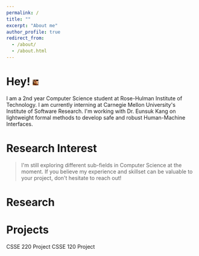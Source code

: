 ```yaml
---
permalink: /
title: ""
excerpt: "About me"
author_profile: true
redirect_from: 
  - /about/
  - /about.html
---
```

Hey! 	<img src = "images/image.jpg" width = "15" height = "15" style="vertical-align:middle">
======
I am a 2nd year Computer Science student at Rose-Hulman Institute of Technology. I am currently interning at Carnegie Mellon University's Institute of Software Research.
I'm working with Dr. Eunsuk Kang on lightweight formal methods to develop safe and robust Human-Machine Interfaces.

Research Interest
======
>I'm still exploring different sub-fields in Computer Science at the moment. If you believe my experience and skillset can be valuable to your project, don't hesitate to reach out!

Research
=====

Projects
======
CSSE 220 Project
CSSE 120 Project

